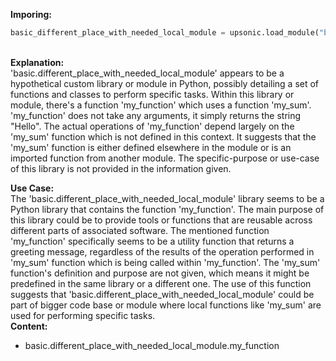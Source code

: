 <b class="custom_code_highlight_green">Imporing:</b><br>
```python
basic_different_place_with_needed_local_module = upsonic.load_module("basic.different_place_with_needed_local_module")
```
<br><b class="custom_code_highlight_green">Explanation:</b><br>'basic.different_place_with_needed_local_module' appears to be a hypothetical custom library or module in Python, possibly detailing a set of functions and classes to perform specific tasks. Within this library or module, there's a function 'my_function' which uses a function 'my_sum'. 'my_function' does not take any arguments, it simply returns the string "Hello". The actual operations of 'my_function' depend largely on the 'my_sum' function which is not defined in this context. It suggests that the 'my_sum' function is either defined elsewhere in the module or is an imported function from another module. The specific-purpose or use-case of this library is not provided in the information given.

<b class="custom_code_highlight_green">Use Case:</b><br>The 'basic.different_place_with_needed_local_module' library seems to be a Python library that contains the function 'my_function'. The main purpose of this library could be to provide tools or functions that are reusable across different parts of associated software. The mentioned function 'my_function' specifically seems to be a utility function that returns a greeting message, regardless of the results of the operation performed in 'my_sum' function which is being called within 'my_function'. The 'my_sum' function's definition and purpose are not given, which means it might be predefined in the same library or a different one. The use of this function suggests that 'basic.different_place_with_needed_local_module' could be part of bigger code base or module where local functions like 'my_sum' are used for performing specific tasks.
<br><b class="custom_code_highlight_green">Content:</b><br>
  - basic.different_place_with_needed_local_module.my_function
